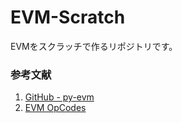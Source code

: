 # EVM-Scratch
EVMをスクラッチで作るリポジトリです。

### 参考文献
1. [GitHub - py-evm](https://github.com/ethereum/py-evm)
2. [EVM OpCodes](https://www.evm.codes/)

